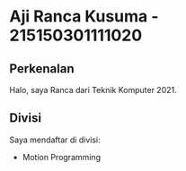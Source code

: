 # Aji Ranca Kusuma - 215150301111020
## Perkenalan
Halo, saya Ranca dari Teknik Komputer 2021.
## Divisi
Saya mendaftar di divisi:
- Motion Programming
